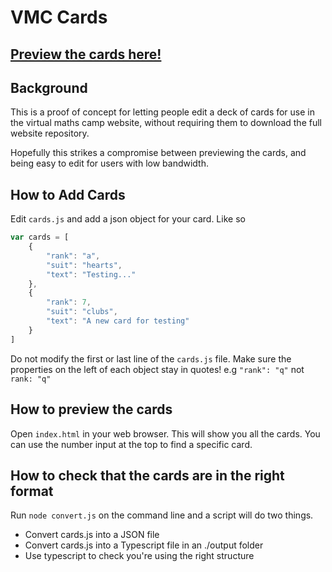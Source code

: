 # VMC Cards

## [Preview the cards here!](https://idemsinternational.github.io/vmc-cards/)

## Background

This is a proof of concept for letting people edit a deck of cards for use in the virtual maths camp website, without requiring them to download the full website repository.

Hopefully this strikes a compromise between previewing the cards, and being easy to edit for users with low bandwidth.

## How to Add Cards

Edit ```cards.js``` and add a json object for your card. Like so

```javascript
var cards = [
    {
        "rank": "a",
        "suit": "hearts",
        "text": "Testing..."
    },
    {
        "rank": 7,
        "suit": "clubs",
        "text": "A new card for testing"
    }
]
```
Do not modify the first or last line of the ```cards.js``` file.
Make sure the properties on the left of each object stay in quotes! e.g ```"rank": "q"``` not ```rank: "q"```

## How to preview the cards
Open ```index.html``` in your web browser. This will show you all the cards.
You can use the number input at the top to find a specific card.

## How to check that the cards are in the right format

Run ```node convert.js``` on the command line and a script will do two things.
- Convert cards.js into a JSON file
- Convert cards.js into a Typescript file in an ./output folder
- Use typescript to check you're using the right structure